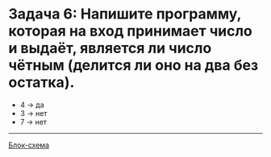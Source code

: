# Задача 6: Напишите программу, которая на вход принимает число и выдаёт, является ли число чётным (делится ли оно на два без остатка).
- 4 -> да
- 3 -> нет
- 7 -> нет
___________________

[Блок-схема](diagram.drawio.png)